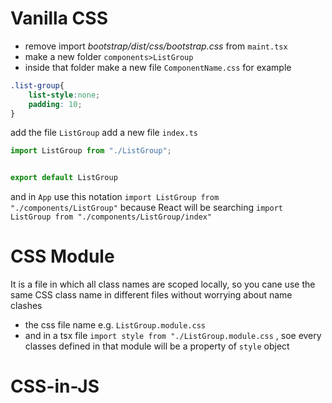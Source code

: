 

# Vanilla CSS
- remove import *bootstrap/dist/css/bootstrap.css* from `maint.tsx`
- make a new folder `components>ListGroup` 
- inside that folder make  a new file `ComponentName.css`
for example
```css
.list-group{
    list-style:none;
    padding: 10;
}
```
add the file `ListGroup`
add a new file `index.ts`
```typescript
import ListGroup from "./ListGroup";


export default ListGroup
```

and in `App`  use this notation `import ListGroup from "./components/ListGroup"` because React will be searching `import ListGroup from "./components/ListGroup/index"`  

# CSS Module
It is a file in which all class names are scoped locally, so you cane use the same CSS class name in different files without worrying about name clashes

- the css file name e.g. `ListGroup.module.css` 
- and in a tsx  file `import style from "./ListGroup.module.css` , soe every classes defined in that module will be a property of `style` object 





# CSS-in-JS





















